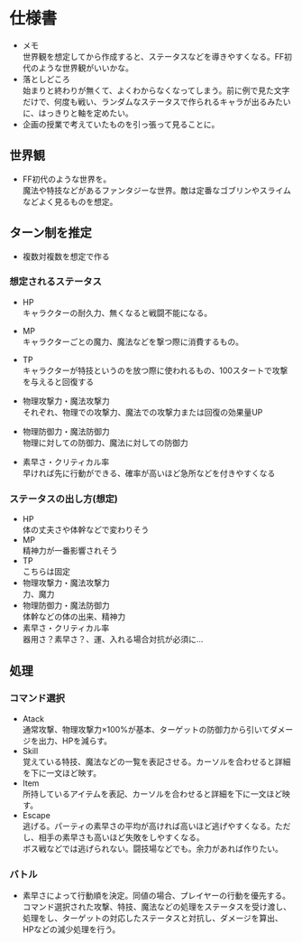 # 仕様書
- メモ<br>
  世界観を想定してから作成すると、ステータスなどを導きやすくなる。FF初代のような世界観がいいかな。
- 落としどころ<br>
  始まりと終わりが無くて、よくわからなくなってしまう。前に例で見た文字だけで、何度も戦い、ランダムなステータスで作られるキャラが出るみたいに、はっきりと軸を定めたい。
- 企画の授業で考えていたものを引っ張って見ることに。<br>


## 世界観
- FF初代のような世界を。<br>
  魔法や特技などがあるファンタジーな世界。敵は定番なゴブリンやスライムなどよく見るものを想定。

## ターン制を推定
- 複数対複数を想定で作る

### 想定されるステータス
- HP<br>
  キャラクターの耐久力、無くなると戦闘不能になる。<br>

- MP<br>
  キャラクターごとの魔力、魔法などを撃つ際に消費するもの。<br>
- TP<br>
  キャラクターが特技というのを放つ際に使われるもの、100スタートで攻撃を与えると回復する<br>
- 物理攻撃力・魔法攻撃力<br>
  それぞれ、物理での攻撃力、魔法での攻撃力または回復の効果量UP<br>
- 物理防御力・魔法防御力<br>
  物理に対しての防御力、魔法に対しての防御力<br>
- 素早さ・クリティカル率<br>
  早ければ先に行動ができる、確率が高いほど急所などを付きやすくなる<br>

### ステータスの出し方(想定)
- HP<br>
  体の丈夫さや体幹などで変わりそう<br>
- MP<br>
 精神力が一番影響されそう<br>
- TP<br>
 こちらは固定<br>
- 物理攻撃力・魔法攻撃力<br>
  力、魔力<br>
- 物理防御力・魔法防御力<br>
  体幹などの体の出来、精神力<br>
- 素早さ・クリティカル率<br>
  器用さ？素早さ？、運、入れる場合対抗が必須に...<br>

## 処理
### コマンド選択
- Atack<br>
  通常攻撃、物理攻撃力×100%が基本、ターゲットの防御力から引いてダメージを出力、HPを減らす。
- Skill<br>
  覚えている特技、魔法などの一覧を表記させる。カーソルを合わせると詳細を下に一文ほど映す。
- Item<br>
  所持しているアイテムを表記、カーソルを合わせると詳細を下に一文ほど映す。
- Escape<br>
  逃げる。パーティの素早さの平均が高ければ高いほど逃げやすくなる。ただし、相手の素早さも高いほど失敗をしやすくなる。<br>
  ボス戦などでは逃げられない。闘技場などでも。余力があれば作りたい。

### バトル
- 素早さによって行動順を決定。同値の場合、プレイヤーの行動を優先する。<br>
  コマンド選択された攻撃、特技、魔法などの処理をステータスを受け渡し、処理をし、ターゲットの対応したステータスと対抗し、ダメージを算出、HPなどの減少処理を行う。
